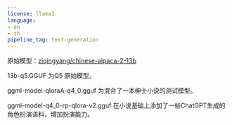 ```yaml
---
license: llama2
language:
- en
- zh
pipeline_tag: text-generation
---
```


原始模型：[ziqingyang/chinese-alpaca-2-13b](https://huggingface.co/ziqingyang/chinese-alpaca-2-13b)

13b-q5.GGUF 为Q5 原始模型。

ggml-model-qloraA-q4_0.gguf 为混合了一本绅士小说的测试模型。

ggml-model-q4_0-rp-qlora-v2.gguf 在小说基础上添加了一些ChatGPT生成的角色扮演语料，增加扮演能力。


